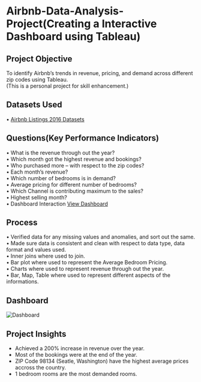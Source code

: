 # Airbnb-Data-Analysis-Project(Creating a Interactive Dashboard using Tableau)
## Project Objective
To identify Airbnb’s trends in revenue, pricing, and demand across different zip codes using Tableau.<br>(This is a personal project for skill enhancement.)
## Datasets Used
• <a href="https://www.kaggle.com/datasets/alexanderfreberg/airbnb-listings-2016-dataset?resource=download">Airbnb Listings 2016 Datasets</a>
## Questions(Key Performance Indicators)
•	What is the revenue through out the year?<br>
•	Which month got the highest revenue and bookings?<br>
•	Who purchased more – with respect to the zip codes?<br>
•	Each month’s revenue?<br>
•	Which number of bedrooms is in demand?<br>
•	Average pricing for different number of bedrooms?<br>
•	Which Channel is contributing maximum to the sales?<br>
•	Highest selling month?<br>
•	Dashboard Interaction <a href="https://github.com/shijubharathan1234/Airbnb-Data-Analysis-Dashboard-using-Tableau/blob/main/Dashboard.png"> View Dashboard </a><br>
## Process
•	Verified data for any missing values and anomalies, and sort out the same.<br>
•	Made sure data is consistent and clean with respect to data type, data format and values used.<br>
•	Inner joins where used to join.<br>
•	Bar plot where used to represent the Average Bedroom Pricing.<br>
•	Charts where used to represent revenue through out the year.<br>
•	Bar, Map, Table where used to represent different aspects of the informations.<br>
## Dashboard
![Dashboard](https://github.com/user-attachments/assets/6a46c496-eed3-4af5-a1e7-e4767bd148e2)
## Project Insights
 - Achieved a 200% increase in revenue over the year.
 - Most of the bookings were at the end of the year.
 - ZIP Code 98134 (Seatle, Washington) have the highest average prices accross the country.
 - 1 bedroom rooms are the most demanded rooms. 








